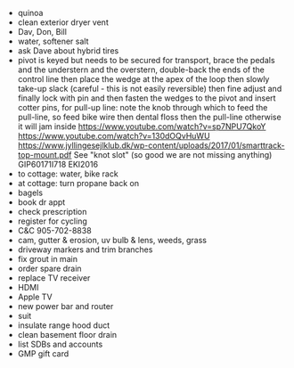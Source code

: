 - quinoa
- clean exterior dryer vent
- Dav, Don, Bill
- water, softener salt
- ask Dave about hybrid tires
- pivot is keyed but needs to be secured for transport, brace the pedals and the understern and the overstern, double-back the ends of the control line then place the wedge at the apex of the loop then slowly take-up slack (careful - this is not easily reversible) then fine adjust and finally lock with pin and then fasten the wedges to the pivot and insert cotter pins, for pull-up line: note the knob through which to feed the pull-line, so feed bike wire then dental floss then the pull-line otherwise it will jam inside https://www.youtube.com/watch?v=sp7NPU7QkoY https://www.youtube.com/watch?v=130dOQvHuWU https://www.jyllingesejlklub.dk/wp-content/uploads/2017/01/smarttrack-top-mount.pdf See "knot slot" (so good we are not missing anything) GIP60171I718 EKI2016
- to cottage: water, bike rack
- at cottage: turn propane back on
- bagels
- book dr appt
- check prescription
- register for cycling
- C&C 905-702-8838
- cam, gutter & erosion, uv bulb & lens, weeds, grass
- driveway markers and trim branches
- fix grout in main
- order spare drain
- replace TV receiver
- HDMI
- Apple TV
- new power bar and router
- suit
- insulate range hood duct
- clean basement floor drain
- list SDBs and accounts
- GMP gift card
